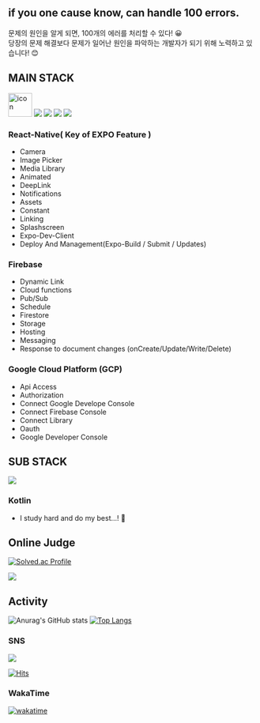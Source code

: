 
## if you one cause know, can handle 100 errors.
문제의 원인을 알게 되면, 100개의 에러를 처리할 수 있다! 😀   
당장의 문제 해결보다 문제가 일어난 원인을 파악하는 개발자가 되기 위해 노력하고 있습니다! 😊

## MAIN STACK

<div style="display:flex, align-items:center">
<img src="https://techstack-generator.vercel.app/react-icon.svg" alt="icon" width="48" height="48" />
<img src="https://img.shields.io/badge/EXPO-000020?style=for-the-badge&logo=expo&logoColor=white" />
<img src="https://img.shields.io/badge/firebase-E34F26?style=for-the-badge&logo=firebase&logoColor=white"/>
<img src="https://img.shields.io/badge/GCP-4285F4?style=for-the-badge&logo=google&logoColor=white" />
 <img src="https://img.shields.io/badge/express-4285F4?style=for-the-badge&logo=express&logoColor=white" />

</div>
 
### React-Native( Key of EXPO Feature )

- Camera
- Image Picker
- Media Library
- Animated
- DeepLink
- Notifications
- Assets
- Constant
- Linking
- Splashscreen
- Expo-Dev-Client
- Deploy And Management(Expo-Build / Submit / Updates)

### Firebase
- Dynamic Link
- Cloud functions
- Pub/Sub
- Schedule
- Firestore
- Storage
- Hosting
- Messaging
- Response to document changes (onCreate/Update/Write/Delete)

### Google Cloud Platform (GCP)
- Api Access
- Authorization
- Connect Google Develope Console
- Connect Firebase Console
- Connect Library
- Oauth
- Google Developer Console

## SUB STACK

<img src="https://img.shields.io/badge/Kotlin-ffffff?style=for-the-badge&logo=kotlin&logoColor=9831E7" />

### Kotlin
- I study hard and do my best...! 🤣


## Online Judge

[![Solved.ac Profile](http://mazassumnida.wtf/api/v2/generate_badge?boj=forwarm)](https://solved.ac/forwarm)

 <a href="https://github.com/Tchaikovsky1114/boj" target="_blank"><img src="https://img.shields.io/badge/SOLVED%20STORE-0e2be8?style=flat-square&logo=boj&logoColor=white"/></a>





## Activity

![Anurag's GitHub stats](https://github-readme-stats.vercel.app/api?username=Tchaikovsky1114&show_icons=true&theme=radical) [![Top Langs](https://github-readme-stats.vercel.app/api/top-langs/?username=Tchaikovsky1114&layout=compact)](https://github.com/anuraghazra/github-readme-stats)





### SNS
 <a href="https://velog.io/@tchaikovsky" target="_blank"><img src="https://img.shields.io/badge/velog-f91?style=flat-square&logo=velog&logoColor=white"/></a>

[![Hits](https://hits.seeyoufarm.com/api/count/incr/badge.svg?url=https%3A%2F%2Fgithub.com%2FTchaikovsky1114&count_bg=%236E7778&title_bg=%234A8BDB&icon=github.svg&icon_color=%231D1B1B&title=hits&edge_flat=false)](https://hits.seeyoufarm.com)

### WakaTime

[![wakatime](https://wakatime.com/badge/user/6d79eed8-e9f3-437d-af21-158f243e29ee.svg)](https://wakatime.com/@6d79eed8-e9f3-437d-af21-158f243e29ee)
